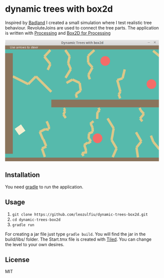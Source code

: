 # dynamic trees with box2d

Inspired by [Badland](https://play.google.com/store/apps/details?id=com.frogmind.badland&hl=de) I created a small
simulation where I test realistic tree behaviour. RevoluteJoins are used to connect the tree parts.
The application is written with [Processing](http://processing.org/) and [Box2D for Processing](https://github.com/shiffman/Box2D-for-Processing)

![Alt text](/screenshots/screenshot.png?raw=true "screenshot")

## Installation

You need [gradle](http://gradle.org/) to run the application.

## Usage

1. `git clone https://github.com/leozulfiu/dynamic-trees-box2d.git`
2. `cd dynamic-trees-box2d`
3. `gradle run`

For creating a jar file just type `gradle build`. You will find the jar in the build/libs/ folder.
The Start.tmx file is created with [Tiled](http://www.mapeditor.org/). You can change the level to your own desires.

## License

MIT
